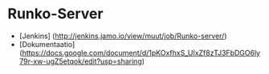 # Runko-Server

* [Jenkins] (http://jenkins.jamo.io/view/muut/job/Runko-server/)
* [Dokumentaatio] (https://docs.google.com/document/d/1pKOxfhxS_UIxZf8zTJ3FbDGO6ly79r-xw-ugZ5etqok/edit?usp=sharing)
